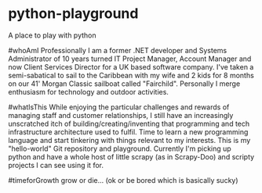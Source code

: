 # python-playground
A place to play with python

#whoAmI
Professionally I am a former .NET developer and Systems Administrator of 10 years turned IT Project Manager, Account Manager and now Client Services Director for a UK based software company.  I've taken a semi-sabatical to sail to the Caribbean with my wife and 2 kids for 8 months on our 41' Morgan Classic sailboat called "Fairchild".  Personally I merge enthusiasm for technology and outdoor activities.

#whatIsThis
While enjoying the particular challenges and rewards of managing staff and customer relationships, I still have an increasingly unscratched itch of building/creating/inventing that programming and tech infrastructure architecture used to fulfil.  Time to learn a new programming language and start tinkering with things relevant to my interests.  This is my "hello-world" Git repository and playground.  Currently I'm picking up python and have a whole host of little scrapy (as in Scrapy-Doo) and scripty projects I can see using it for.

#timeforGrowth
grow or die... (ok or be bored which is basically sucky)
